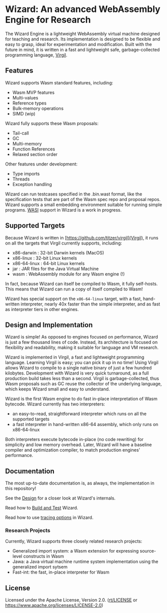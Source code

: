 # Wizard: An advanced WebAssembly Engine for Research

The Wizard Engine is a lightweight WebAssembly virtual machine designed for teaching and research.
Its implementation is designed to be flexible and easy to grasp, ideal for experimentation and modification.
Built with the future in mind, it is written in a fast and lightweight safe, garbage-collected programming language, [Virgil](https://github.com/titzer/virgil).

## Features ##

Wizard supports Wasm standard features, including:

  * Wasm MVP features
  * Multi-values
  * Reference types
  * Bulk-memory operations
  * SIMD (wip)

Wizard fully supports these Wasm proposals:

  * Tail-call
  * GC
  * Multi-memory
  * Function References
  * Relaxed section order

Other features under development:

  * Type imports
  * Threads
  * Exception handling

Wizard can run testcases specified in the .bin.wast format, like the specification tests that are part of the Wasm spec repo and proposal repos.
Wizard supports a small embedding environment suitable for running simple programs.
[WASI](https://github.com/WebAssembly/wasi) support in Wizard is a work in progress.

## Supported Targets ##

Because Wizard is written in [https://github.com/titzer/virgil](Virgil), it runs on all the targets that Virgil currently supports, including:

* x86-darwin : 32-bit Darwin kernels (MacOS)
* x86-linux : 32-bit Linux kernels
* x86-64-linux : 64-bit Linux kernels
* jar : JAR files for the Java Virtual Machine
* wasm : WebAssembly module for any Wasm engine (!)

In fact, because Wizard can itself be compiled to Wasm, it fully self-hosts.
This means that Wizard can run a copy of itself compiled to Wasm!

Wizard has special support on the `x86-64-linux` target, with a fast, hand-written interpreter, nearly 40x faster than the simple interpreter, and as fast as interpreter tiers in other engines.

## Design and Implementation ##

Wizard is simple!
As opposed to engines focused on performance, Wizard is just a few thousand lines of code.
Instead, its architecture is focused on flexibility and readability, making it suitable for language and VM research.

Wizard is implemented in Virgil, a fast and lightweight programming language.
Learning Virgil is easy; you can pick it up in no time!
Using Virgil allows Wizard to compile to a single native binary of just a few hundred kilobytes.
Development with Wizard is very quick turnaround, as a full production build takes less than a second.
Virgil is garbage-collected, thus Wasm proposals such as GC reuse the collector of the underlying language, which keeps Wizard small and easy to understand.

Wizard is the first Wasm engine to do fast in-place interpretation of Wasm bytecode.
Wizard currently has two interpreters:

  * an easy-to-read, straightforward interpreter which runs on all the supported targets
  * a fast interpreter in hand-written x86-64 assembly, which only runs on x86-64-linux

Both interpreters execute bytecode in-place (no code rewriting) for simplicity and low memory overhead.
Later, Wizard will have a baseline compiler and optimization compiler, to match production engines' performance.

## Documentation ##

The most up-to-date documentation is, as always, the implementation in this repository!

See the [Design](Design.md) for a closer look at Wizard's internals.

Read how to [Build and Test](doc/Building.md) Wizard.

Read how to use [tracing options](doc/Tracing.md) in Wizard.

### Research Projects

Currently, Wizard supports three closely related research projects:

 * Generalized import system: a Wasm extension for expressing source-level constructs in Wasm
 * Jawa: a Java virtual machine runtime system implementation using the generalized import sytsem
 * Fast-int: the fast, in-place interpreter for Wasm

## License

Licensed under the Apache License, Version 2.0. ([rt/LICENSE](LICENSE) or https://www.apache.org/licenses/LICENSE-2.0)
